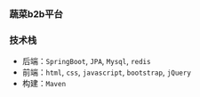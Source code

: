 
<h3>蔬菜b2b平台</h3>

### 技术栈
* 后端：`SpringBoot`, `JPA`, `Mysql`, `redis`
* 前端：`html`, `css`, `javascript`, `bootstrap`, `jQuery`
* 构建：`Maven`
